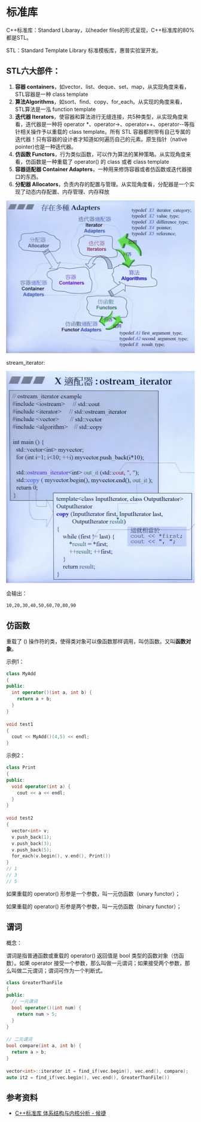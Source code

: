 # 标准库

C++标准库：Standard Libaray，以header files的形式呈现，C++标准库的80%都是STL。

STL：Standard Template Library 标准模板库，惠普实验室开发。

## STL六大部件：

1. **容器 containers**，如vector、list、deque、set、map，从实现角度来看，STL容器是一种 class template
2. **算法Algorithms**，如sort、find、copy、for_each。从实现的角度来看，STL算法是一泓 function template
3. **迭代器 Iterators**，使容器和算法进行无缝连接，共5种类型，从实现角度来看，迭代器是一种将 operator *、operator->、operator++、operator--等指针相关操作予以重载的 class template。所有 STL 容器都附带有自己专属的迭代器！只有容器的设计者才知道如何遍历自己的元素。原生指针（native pointer)也是一种迭代器。
4. **仿函数 Functors**，行为类似函数，可以作为算法的某种策略。从实现角度来看，仿函数是一种重载了 operator() 的 class 或者 class template
5. **容器适配器 Container Adapters**，一种用来修饰容器或者仿函数或迭代器接口的东西。
6. **分配器 Allocators**，负责内存的配置与管理。从实现角度看，分配器是一个实现了动态内存配置、内存管理、内存释放



![image-20210419220837708](../../images/STL-adapter.png)



stream_iterator:

![image-20210419221156803](../../images/stream_iterator.png)

会输出：

```bash
10,20,30,40,50,60,70,80,90
```



## 仿函数

重载了 () 操作符的类，使得类对象可以像函数那样调用，叫仿函数。又叫**函数对象**。

示例1：

```c++
class MyAdd
{
public:
  int operator()(int a, int b) {
    return a + b;
  }
}

void test1
{
  cout << MyAdd()(4,5) << endl;
}
```

示例2：

```c++
class Print
{
public:
  void operator(int a) {
    cout << a << endl;
  }
}

void test2
{
  vector<int> v;
  v.push_back(1);
  v.push_back(3);
  v.push_back(5);
  for_each(v.begin(), v.end(), Print())
}
// 1
// 3
// 5
```

如果重载的 operator() 形参是一个参数，叫一元仿函数（unary functor）；

如果重载的 operator() 形参是两个参数，叫一元仿函数（binary functor）；



## 谓词

概念：

谓词是指普通函数或重载的 operator() 返回值是 bool 类型的函数对象（仿函数）。如果 operator 接受一个参数，那么叫做一元谓词；如果接受两个参数，那么叫做二元谓词；谓词可作为一个判断式。

```c++
class GreaterThanFile
{
public:  	
  // 一元谓词
  bool operator()(int num) {
    return num > 5;
  }
}

// 二元谓词
bool compare(int a, int b) {
  return a > b;
}

vector<int>::iterator it = find_if(vec.begin(), vec.end(), compare);
auto it2 = find_if(vec.begin(), vec.end(), GreaterThanFile())
```



## 参考资料

- [C++标准库 体系结构与内核分析 - 候捷](https://www.bilibili.com/video/BV1yo4y1o7yA?p=1)











